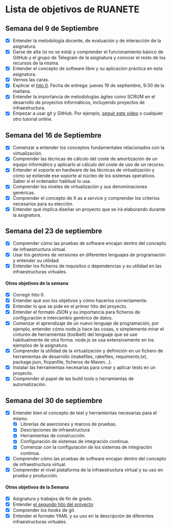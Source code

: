 # Lista de objetivos de RUANETE

## Semana del 9 de Septiembre

- [x] Entender la metodología docente, de evaluación y de interacción de la asignatura.
- [x] Darse de alta (si no se está) y comprender el funcionamiento básico de GitHub y el grupo de Telegram de la asignatura y conocer el resto de los recursos de la misma.
- [x] Entender el concepto de software libre y su aplicación práctica en esta asignatura.
- [x] Vernos las caras.
- [x] Explicar el [hito 0](http://jj.github.io/IV/documentos/proyecto/0.Repositorio). Fecha de entrega: jueves 19 de septiembre, 9:30 de la mañana.
- [x] Entender la importancia de metodologías ágiles como SCRUM en el desarrollo de proyectos informáticos, incluyendo proyectos de infraestructura.
- [x] Empezar a usar git y GitHub. Por ejemplo, [seguir este vídeo](https://www.youtube.com/watch?v=gmXyJI01qa8) o cualquier otro tutorial online.

## Semana del 16 de Septiembre
- [x] Comenzar a entender los conceptos fundamentales relacionados con la virtualización.
- [x] Comprender las técnicas de cálculo del coste de amortización de un equipo informático y aplicarlo al cálculo del coste de uso de un recurso.
- [x] Entender el soporte en hardware de las técnicas de virtualización y cómo se extiende ese soporte al núcleo de los sistemas operativos. Saber si el ordenador habitual lo usa.
- [x] Comprender los niveles de virtualización y sus denominaciones genéricas.
- [x] Comprender el concepto de X as a service y comprender los criterios necesarios para su elección.
- [x] Entender qué implica diseñar un proyecto que se irá elaborando durante la asignatura.

## Semana del 23 de septiembre

- [x] Comprender cómo las pruebas de software encajan dentro del concepto de infraestructura virtual.  
- [x] Usar los gestores de versiones en diferentes lenguajes de programación y entender su utilidad.  
- [x] Entender los ficheros de requisitos o dependencias y su utilidad en las infraestructuras virtuales.  

#### Otros objetivos de la semana

- [x] Corregir hito 0.
- [x] Entender qué son los objetivos y cómo hacerlos correctamente.
- [x] Entender lo que se pide en el primer hito del proyecto.
- [x] Entender el formato JSON y su importancia para ficheros de configuración e intercambio genérico de datos.  
- [x] Comenzar el aprendizaje de un nuevo lenguaje de programación; por ejemplo, entender cómo node.js hace las cosas, o simplemente mirar el cinturón de herramientas (toolbelt) del lenguaje que se use habitualmente de otra forma. node.js se usa extensivamente en los ejemplos de la asignatura.  
- [x] Comprender la utilidad de la virtualización y definición en un fichero de herramientas de desarrollo (makefiles, rakefiles, requiments.txt, package.json, ficpanfile, ficheros de Maven...).  
- [x] Instalar las herramientas necesarias para crear y aplicar tests en un proyecto.  
- [x] Comprender el papel de las build tools o herramientas de automatización.  

## Semana del 30 de septiembre

- [x] Entender bien el concepto de test y herramientas necesarias para el mismo.
  - [x] Librerías de aserciones y marcos de pruebas.
  - [x] Descripciones de infraestructura
  - [x] Herramientas de construcción.
  - [x] Configuración de sistemas de integración continua.
  - [x] Comenzar con la configuración de los sistemas de integración continua.
- [x] Comprender cómo las pruebas de software encajan dentro del concepto de infraestructura virtual.
- [x] Comprender el nivel plataforma de la infraestructura virtual y su uso en prueba y producción.

#### Otros objetivos de la Semana

- [x] Asignatura y trabajos de fin de grado.
- [x] Entender [el segundo hito del proyecto](http://jj.github.io/IV/documentos/proyecto/2.CI)
- [x] Comprender los *hooks* de git.
- [x] Entender el formato YAML y su uso en la descripción de diferentes infraestructuras virtuales.
